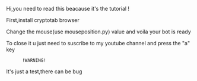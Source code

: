 Hi,you need to read this beacause it's the tutorial !

First,install cryptotab browser

Change the mouse(use mouseposition.py) value and voila your bot is ready

To close it u just need to suscribe to my youtube channel and press the "a" key

          !WARNING!
It's just a test,there can be bug
